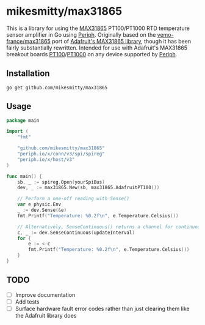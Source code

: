 mikesmitty/max31865
====================

This is a library for using the [MAX31865](https://datasheets.maximintegrated.com/en/ds/MAX31865.pdf) PT100/PT1000 RTD temperature sensor amplifier in Go using [Periph](https://periph.io). Originally based on the [vemo-france/max31865](https://github.com/vemo-france/max31865) port of [Adafruit's MAX31865 library](https://github.com/adafruit/Adafruit_MAX31865), though it has been fairly substantially rewritten. Intended for use with Adafruit's MAX31865 breakout boards [PT100](https://www.adafruit.com/product/3328)/[PT1000](https://www.adafruit.com/product/3648) on any device supported by [Periph](https://periph.io/device/).


Installation
------------

````
go get github.com/mikesmitty/max31865
````

Usage
----

````Go
package main

import (
	"fmt"

	"github.com/mikesmitty/max31865"
	"periph.io/x/conn/v3/spi/spireg"
	"periph.io/x/host/v3"
)

func main() {
	sb, _ := spireg.Open(yourSpiBus)
	dev, _ := max31865.New(sb, max31865.AdafruitPT100())

	// Perform a one-off reading with Sense()
	var e physic.Env
	_ := dev.Sense(&e)
	fmt.Printf("Temperature: %0.2f\n", e.Temperature.Celsius())

	// Alternatively, SenseContinuous() returns a channel for continuous updates
	c, _ := dev.SenseContinuous(updateInterval)
	for {
		e := <-c
		fmt.Printf("Temperature: %0.2f\n", e.Temperature.Celsius())
	}
}
````

TODO
----
- [ ] Improve documentation
- [ ] Add tests
- [ ] Surface hardware fault error codes rather than just clearing them like the Adafruit library does